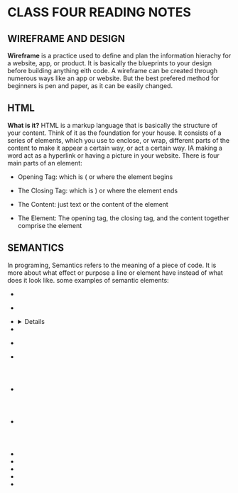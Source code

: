 # CLASS FOUR READING NOTES

## WIREFRAME AND DESIGN

**Wireframe** is a practice used to define and plan the information hierachy for a website, app, or product. It is basically the blueprints to your design before building anything eith code. A wireframe can be created through numerous ways like an app or website. But the best prefered method for beginners is pen and paper, as it can be easily changed.

## HTML 

**What is it?**
HTML is a markup language that is basically the structure of your content. Think of it as the foundation for your house. It consists of a series of elements, which you use to enclose, or wrap, different parts of the content to make it appear a certain way, or act a certain way. IA making a word act as a hyperlink or having a picture in your website. There is four main parts of an element:

- Opening Tag: which is ( or where the element begins

- The Closing Tag: which is ) or where the element ends

- The Content: just text or the content of the element

- The Element: The opening tag, the closing tag, and the content together comprise the element

## SEMANTICS

In programing, Semantics refers to the meaning of a piece of code. It is more about what effect or purpose a line or element have instead of what does it look like. some examples of semantic elements:

- <article>

- <aside>

- <details>

- <figcaption>

- <figure>

- <footer>

- <header>
- <main>

- <mark>

- <nav>

- <section>

- <summary>

- <time>